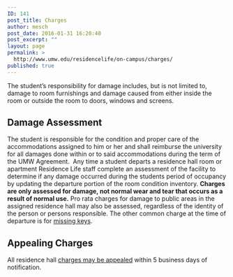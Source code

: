 ```yaml
---
ID: 141
post_title: Charges
author: mesch
post_date: 2016-01-31 16:20:40
post_excerpt: ""
layout: page
permalink: >
  http://www.umw.edu/residencelife/on-campus/charges/
published: true
---
```

The student’s responsibility for damage includes, but is not limited to, damage to room furnishings and damage caused from either inside the room or outside the room to doors, windows and screens.
<h2>Damage Assessment</h2>
The student is responsible for the condition and proper care of the accommodations assigned to him or her and shall reimburse the university for all damages done within or to said accommodations during the term of the UMW Agreement.  Any time a student departs a residence hall room or apartment Residence Life staff complete an assessment of the facility to determine if any damage occurred during the students period of occupancy by updating the departure portion of the room condition inventory. <strong>Charges are only assessed for damage, not normal wear and tear that occurs as a result of normal use.</strong> Pro rata charges for damage to public areas in the assigned residence hall may also be assessed, regardless of the identity of the person or persons responsible. The other common charge at the time of departure is for <a href="http://www.umw.edu/residencelife/on-campus/housing-procedures/key/">missing keys</a>.
<h2>Appealing Charges</h2>
All residence hall <a href="http://www.umw.edu/residencelife/on-campus/charges/appeal-process-for-housing-charges/">charges may be appealed</a> within 5 business days of notification.